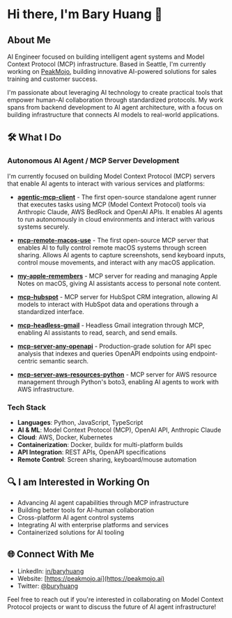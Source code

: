 # Hi there, I'm Bary Huang 👋

## About Me
AI Engineer focused on building intelligent agent systems and Model Context Protocol (MCP) infrastructure. Based in Seattle, I'm currently working on [PeakMojo](https://peakmojo.ai), building innovative AI-powered solutions for sales training and customer success.

I'm passionate about leveraging AI technology to create practical tools that empower human-AI collaboration through standardized protocols. My work spans from backend development to AI agent architecture, with a focus on building infrastructure that connects AI models to real-world applications.

## 🛠️ What I Do

### Autonomous AI Agent / MCP Server Development
I'm currently focused on building Model Context Protocol (MCP) servers that enable AI agents to interact with various services and platforms:

* **[agentic-mcp-client](https://github.com/peakmojo/agentic-mcp-client)** - The first open-source standalone agent runner that executes tasks using MCP (Model Context Protocol) tools via Anthropic Claude, AWS BedRock and OpenAI APIs. It enables AI agents to run autonomously in cloud environments and interact with various systems securely.

* **[mcp-remote-macos-use](https://github.com/baryhuang/mcp-remote-macos-use)** - The first open-source MCP server that enables AI to fully control remote macOS systems through screen sharing. Allows AI agents to capture screenshots, send keyboard inputs, control mouse movements, and interact with any macOS application.

* **[my-apple-remembers](https://github.com/baryhuang/my-apple-remembers)** - MCP server for reading and managing Apple Notes on macOS, giving AI assistants access to personal note content.

* **[mcp-hubspot](https://github.com/baryhuang/mcp-hubspot)** - MCP server for HubSpot CRM integration, allowing AI models to interact with HubSpot data and operations through a standardized interface.

* **[mcp-headless-gmail](https://github.com/baryhuang/mcp-headless-gmail)** - Headless Gmail integration through MCP, enabling AI assistants to read, search, and send emails.

* **[mcp-server-any-openapi](https://github.com/baryhuang/mcp-server-any-openapi)** - Production-grade solution for API spec analysis that indexes and queries OpenAPI endpoints using endpoint-centric semantic search.

* **[mcp-server-aws-resources-python](https://github.com/baryhuang/mcp-server-aws-resources-python)** - MCP server for AWS resource management through Python's boto3, enabling AI agents to work with AWS infrastructure.

### Tech Stack
* **Languages**: Python, JavaScript, TypeScript
* **AI & ML**: Model Context Protocol (MCP), OpenAI API, Anthropic Claude
* **Cloud**: AWS, Docker, Kubernetes
* **Containerization**: Docker, buildx for multi-platform builds
* **API Integration**: REST APIs, OpenAPI specifications
* **Remote Control**: Screen sharing, keyboard/mouse automation

## 🔍 I am Interested in Working On
* Advancing AI agent capabilities through MCP infrastructure
* Building better tools for AI-human collaboration
* Cross-platform AI agent control systems
* Integrating AI with enterprise platforms and services
* Containerized solutions for AI tooling

## 🌐 Connect With Me
* LinkedIn: [in/baryhuang](https://www.linkedin.com/in/baryhuang)
* Website: [https://peakmojo.ai](https://peakmojo.ai)
* Twitter: [@buryhuang](https://twitter.com/buryhuang)

Feel free to reach out if you're interested in collaborating on Model Context Protocol projects or want to discuss the future of AI agent infrastructure!
